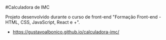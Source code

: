 #Calculadora de IMC

Projeto desenvolvido durante o curso de front-end "Formação Front-end - HTML, CSS, JavaScript, React e +".

- https://gustavoalbonico.github.io/calculadora-imc/
